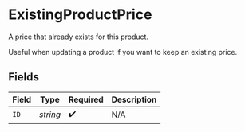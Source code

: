 # ExistingProductPrice

A price that already exists for this product.

Useful when updating a product if you want to keep an existing price.


## Fields

| Field              | Type               | Required           | Description        |
| ------------------ | ------------------ | ------------------ | ------------------ |
| `ID`               | *string*           | :heavy_check_mark: | N/A                |